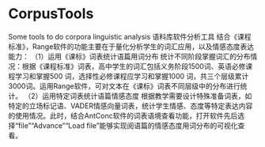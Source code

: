 # CorpusTools
Some tools to do corpora linguistic analysis 语料库软件分析工具
结合《课程标准》，Range软件的功能主要在于量化分析学生的词汇应用，以及情感态度表达能力：
（1）运用《课标》词表统计语篇用词分布
统计不同阶段掌握词汇的分布情况：根据《课程标准》词表，高中学生的词汇包括义务阶段1500词、英语必修课程学习和掌握500 词，选择性必修课程应学习和掌握1000 词，共三个层级累计3000词。运用Range软件，可对文本在《课标》词表不同层级中的分布进行统计。
（2）运用特定词表统计语篇情感态度
根据教学需要设计特殊准备词表，如特定的立场标记语、VADER情感向量词表，统计学生情感、态度等特定表达内容的使用情况。此时，结合AntConc软件的词表语境查看功能，打开软件先后选择“file”“Advance”“Load file”能够实现阅语篇的情感态度用词分布的可视化查看。
